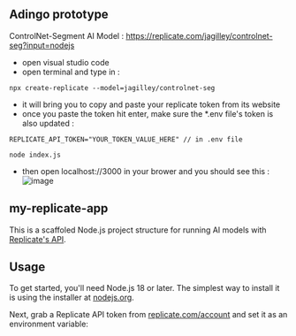 
## Adingo prototype 

ControlNet-Segment AI Model : https://replicate.com/jagilley/controlnet-seg?input=nodejs

- open visual studio code
- open terminal and type in :

```console
npx create-replicate --model=jagilley/controlnet-seg
```
- it will bring you to copy and paste your replicate token from its website
- once you paste the token hit enter, make sure the *.env file's token is also updated :

```console
REPLICATE_API_TOKEN="YOUR_TOKEN_VALUE_HERE" // in .env file
```

```console
node index.js
```

- then open localhost://3000 in your brower and you should see this :
![image](https://github.com/ArchiTechYT/adingo/assets/94740656/4907f3a5-232a-438a-abb1-dcc86bd8267c)





## my-replicate-app

This is a scaffoled Node.js project structure for running AI models with [Replicate's API](https://replicate.com/docs/get-started/nodejs).

## Usage

To get started, you'll need Node.js 18 or later. The simplest way to install it is using the installer at [nodejs.org](https://nodejs.org/).

Next, grab a Replicate API token from [replicate.com/account](http://replicate.com/account) and set it as an environment variable:
